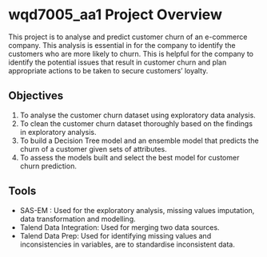 # wqd7005_aa1 Project Overview

This project is to analyse and predict customer churn of an e-commerce company. This analysis is essential in for the company to identify the customers who are more likely to churn.  This is helpful for the company to identify the potential issues that result in customer churn and plan appropriate actions to be taken to secure customers’ loyalty.

## Objectives

1.	To analyse the customer churn dataset using exploratory data analysis.
2.	To clean the customer churn dataset thoroughly based on the findings in exploratory analysis.
3.	To build a Decision Tree model and an ensemble model that predicts the churn of a customer given sets of attributes.
4.	To assess the models built and select the best model for customer churn prediction.


## Tools
 - SAS-EM : Used for the exploratory analysis, missing values imputation, data transformation and modelling.
 - Talend Data Integration: Used for merging two data sources.
 - Talend Data Prep: Used for identifying missing values and inconsistencies in variables, are to standardise inconsistent data.
